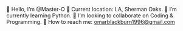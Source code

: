👋 Hello, I’m @Master-O
📍   Current location: LA, Sherman Oaks.
🌱 I’m currently learning Python.
💞️ I’m looking to collaborate on Coding & Programming.
💌   How to reach me: omarblackburn1996@gmail.com

<!---
Master-O/Master-O is a ✨ special ✨ repository because its `README.md` (this file) appears on your GitHub profile.
You can click the Preview link to take a look at your changes.
--->
